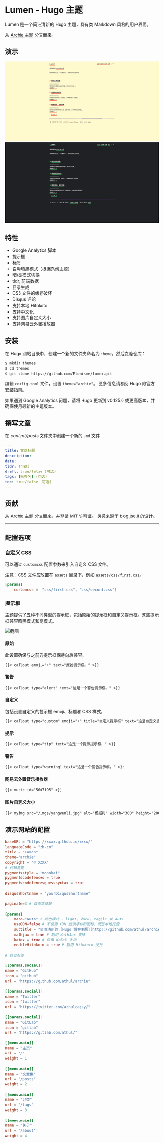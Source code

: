 # Lumen - Hugo 主题
Lumen 是一个简洁清新的 Hugo 主题，具有类 Markdown 风格的用户界面。

从 [Archie 主题](https://github.com/athul/archie) 分支而来。

## 演示
![](/images/theme.png)
![](/images/archie-dark.png)

## 特性
- Google Analytics 脚本
- 提示框
- 标签
- 自动暗黑模式（根据系统主题）
- 暗/亮模式切换
- tldr; 前端数据
- 目录生成
- CSS 文件的缓存破坏
- Disqus 评论
- 支持本地 Hitokoto
- 支持中文化
- 支持图片自定义大小
- 支持网易云外置播放器

## 安装
在 Hugo 网站目录中，创建一个新的文件夹命名为 `theme`，然后克隆仓库：
```bash
$ mkdir themes
$ cd themes
$ git clone https://github.com/Elonisme/lumen.git
```
编辑 `config.toml` 文件，设置 `theme="archie"`。
更多信息请参阅 Hugo 的官方 [安装指南](https://gohugo.io/installation/)。

如果遇到 Google Analytics 问题，请将 Hugo 更新到 v0.125.0 或更高版本，并确保使用最新的主题版本。

## 撰写文章
在 *content/posts* 文件夹中创建一个新的 `.md` 文件：
```yml
---
title: 文章标题
description:
date:
tldr: (可选)
draft: true/false (可选)
tags: [标签名] (可选)
toc: true/false (可选)
---
```

## 贡献
从 [Archie 主题](https://github.com/athul/archie.git) 分支而来，并遵循 MIT 许可证。
灵感来源于 blog.jse.li 的设计。

----

## 配置选项

### 自定义 CSS
可以通过 `customcss` 配置参数来引入自定义 CSS 文件。

注意：CSS 文件应放置在 `assets` 目录下，例如 `assets/css/first.css`。

```toml
[params]
	customcss = ["css/first.css", "css/second.css"]
```

### 提示框

主题提供了五种不同类型的提示框，包括原始的提示框和自定义提示框。这些提示框兼容暗黑模式和亮模式。

![截图](https://github.com/user-attachments/assets/bcaf7c3c-2339-449f-8bcb-8a2906d7ddcf)

#### 原始

此设置确保与之前的提示框保持向后兼容。

```markdown                                                                                                                                                                                                    
{{< callout emoji="⚡️" text="原始提示框。" >}}
```

#### 警告
```markdown
{{< callout type="alert" text="这是一个警告提示框。" >}}
```

#### 自定义

包括设置自定义的提示框 emoji、标题和 CSS 样式。

```markdown
{{< callout type="custom" emoji="⚡️" title="自定义提示框" text="这是自定义提示框的文本。" style="background-color: transparent; border: 3px solid #d340e0;" >}}
```

#### 提示

```markdown
{{< callout type="tip" text="这是一个提示提示框。" >}}
```

#### 警告

```markdown
{{< callout type="warning" text="这是一个警告提示框。" >}}
```

#### 网易云外置音乐播放器
```markdown
{{< music id="5007195" >}}
```

#### 图片自定义大小
```markdown
{{< myimg src="/imgs/yangwenli.jpg" alt="杨威利" width="300" height="200" >}}
```

## 演示网站的配置

```toml
baseURL = "https://xxxx.github.io/xxxx/"
languageCode = "zh-cn"
title = "Lumen"
theme="archie"
copyright = "© XXXX"
# 代码高亮
pygmentsstyle = "monokai"
pygmentscodefences = true
pygmentscodefencesguesssyntax = true

disqusShortname = "yourDisqusShortname"

paginate=3 # 每页文章数

[params]
	mode="auto" # 颜色模式 → light, dark, toggle 或 auto
	useCDN=false # 不使用 CDN 提供字体和图标，而是本地托管
	subtitle = "简洁清新的 [Hugo 博客主题](https://github.com/athul/archie)"
	mathjax = true # 启用 MathJax 支持
	katex = true # 启用 KaTeX 支持
	enableHitokoto = true # 启用 Hitokoto 支持

# 社交标签

[[params.social]]
name = "GitHub"
icon = "github"
url = "https://github.com/athul/archie"

[[params.social]]
name = "Twitter"
icon = "twitter"
url = "https://twitter.com/athulcajay/"

[[params.social]]
name = "GitLab"
icon = "gitlab"
url = "https://gitlab.com/athul/"

[[menu.main]]
name = "主页"
url = "/"
weight = 1

[[menu.main]]
name = "文章集"
url = "/posts"
weight = 2

[[menu.main]]
name = "分类"
url = "/tags"
weight = 3

[[menu.main]]
name = "关于"
url = "/about"
weight = 4
```